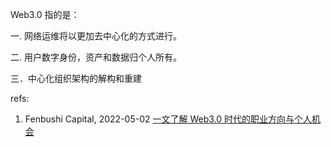 Web3.0 指的是：

一.  网络运维将以更加去中心化的方式进行。

二.  用户数字身份，资产和数据归个人所有。

三．中心化组织架构的解构和重建



refs:

1. Fenbushi Capital, 2022-05-02 [一文了解 Web3.0 时代的职业方向与个人机会](https://web3caff.com/zh/archives/9350)
